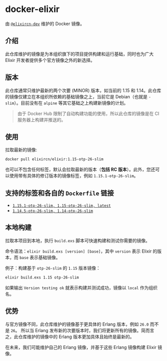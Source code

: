# docker-elixir

由 [`@elixircn-dev`](https://github.com/elixircn-dev) 维护的 Docker 镜像。

## 介绍

此仓库维护的镜像是为本组织旗下的项目提供构建和运行基础，同时也为广大 Elixir 开发者提供多个官方镜像之外的新选择。

## 版本

此仓库通常只维护最新的两个次要 (MINOR) 版本，如当前的 1.15 和 1.14。此仓库的镜像仅建立在本组织所依赖的基础镜像之上，当前它是 Debian（也就是 `-slim`）。目前没有在 `alpine` 等其它基础之上构建新镜像的计划。

>由于 Docker Hub 限制了自动构建功能的使用，所以此仓库的镜像是在 CI 服务器上构建并推送的。

## 使用

拉取最新的镜像:

```bash
docker pull elixircn/elixir:1.15-otp-26-slim
```

也可以不包含任何标签，默认会拉取最新的版本（**包括 RC 版本**）。此外，您还可以使用带有具体的修订版本的镜像标签，例如 `1.15.1-otp-26-slim`。

## 支持的标签和各自的 `Dockerfile` 链接

- [`1.15.1-otp-26-slim, 1.15-otp-26-slim, latest`](https://github.com/elixircn-dev/docker-elixir/blob/main/1.15/otp-26-slim/Dockerfile)
- [`1.14.5-otp-26-slim, 1.14-otp-26-slim`](https://github.com/elixircn-dev/docker-elixir/blob/main/1.14/otp-26-slim/Dockerfile)

## 本地构建

拉取本项目到本地，执行 `build.exs` 脚本可快速构建和测试你需要的镜像。

命令语法：`elixir build.exs [version] [base]`，其中 `version` 表示 Elixir 的版本，而 `base` 表示基础镜像。

例子：构建基于 `otp-26-slim` 的 `1.15` 版本镜像：

```bash
elixir build.exs 1.15 otp-26-slim
```

如果输出 `Version testing ok` 就表示构建并测试成功，镜像以 `local` 作为组织名。

## 优势

与官方镜像不同，此仓库维护的镜像基于更具体的 Erlang 版本，例如 `26.0` 而不是 `26`。 所以当 Erlang 发布新的次要版本时，我们将更新所有的镜像。简而言之，此仓库维护的镜像中的 Erlang 版本更加具体且始终是最新的。

在未来，我们可能维护自己的 Erlang 镜像，并基于这些 Erlang 镜像构建 Elixir 镜像。
